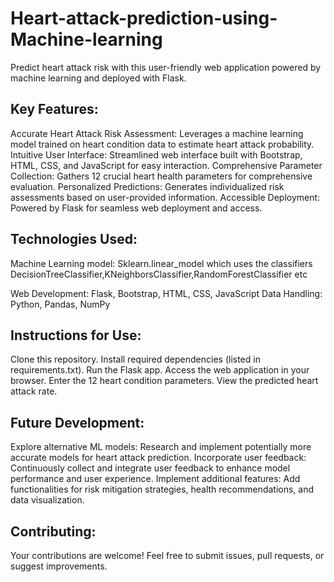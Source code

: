 # Heart-attack-prediction-using-Machine-learning
Predict heart attack risk with this user-friendly web application powered by machine learning and deployed with Flask.

## Key Features:

Accurate Heart Attack Risk Assessment: Leverages a machine learning model trained on heart condition data to estimate heart attack probability.
Intuitive User Interface: Streamlined web interface built with Bootstrap, HTML, CSS, and JavaScript for easy interaction.
Comprehensive Parameter Collection: Gathers 12 crucial heart health parameters for comprehensive evaluation.
Personalized Predictions: Generates individualized risk assessments based on user-provided information.
Accessible Deployment: Powered by Flask for seamless web deployment and access.
## Technologies Used:

Machine Learning model: Sklearn.linear_model which uses the classifiers DecisionTreeClassifier,KNeighborsClassifier,RandomForestClassifier  etc

Web Development: Flask, Bootstrap, HTML, CSS, JavaScript
Data Handling: Python, Pandas, NumPy
## Instructions for Use:

Clone this repository.
Install required dependencies (listed in requirements.txt).
Run the Flask app.
Access the web application in your browser.
Enter the 12 heart condition parameters.
View the predicted heart attack rate.
## Future Development:

Explore alternative ML models: Research and implement potentially more accurate models for heart attack prediction.
Incorporate user feedback: Continuously collect and integrate user feedback to enhance model performance and user experience.
Implement additional features: Add functionalities for risk mitigation strategies, health recommendations, and data visualization.
## Contributing:

Your contributions are welcome! Feel free to submit issues, pull requests, or suggest improvements.
